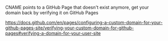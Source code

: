 CNAME points to a GitHub Page that doesn't exist anymore, get your domain back by verifying it on GitHub Pages

https://docs.github.com/en/pages/configuring-a-custom-domain-for-your-github-pages-site/verifying-your-custom-domain-for-github-pages#verifying-a-domain-for-your-user-site
